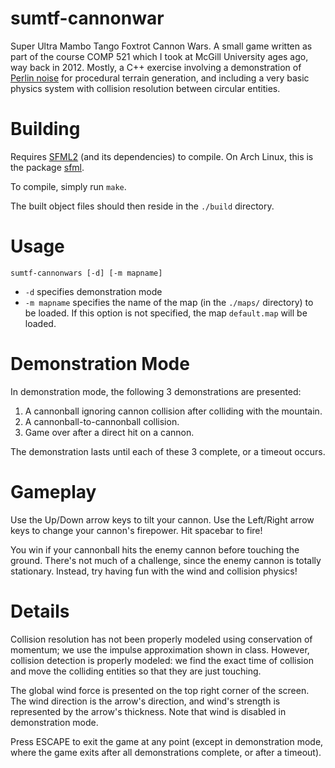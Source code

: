 # sumtf-cannonwar

Super Ultra Mambo Tango Foxtrot Cannon Wars. A small game written as
part of the course COMP 521 which I took at McGill University ages
ago, way back in 2012. Mostly, a C++ exercise involving a
demonstration of [Perlin
noise](https://en.wikipedia.org/wiki/Perlin_noise) for procedural
terrain generation, and including a very basic physics system with
collision resolution between circular entities.

# Building

Requires [SFML2](https://www.sfml-dev.org/) (and its dependencies) to
compile. On Arch Linux, this is the package
[sfml](https://www.archlinux.org/packages/community/x86_64/sfml/).

To compile, simply run `make`.

The built object files should then reside in the `./build` directory.

# Usage

~~~
sumtf-cannonwars [-d] [-m mapname]
~~~

* `-d` specifies demonstration mode
* `-m mapname` specifies the name of the map (in the `./maps/` directory) to be loaded. If this option is not specified, the map `default.map` will be loaded.

# Demonstration Mode
In demonstration mode, the following 3 demonstrations are presented:
1. A cannonball ignoring cannon collision after colliding with the mountain.
1. A cannonball-to-cannonball collision.
1. Game over after a direct hit on a cannon.

The demonstration lasts until each of these 3 complete, or a timeout occurs.

# Gameplay

Use the Up/Down arrow keys to tilt your cannon. Use the Left/Right
arrow keys to change your cannon's firepower. Hit spacebar to fire!

You win if your cannonball hits the enemy cannon before touching the
ground. There's not much of a challenge, since the enemy cannon is
totally stationary. Instead, try having fun with the wind and
collision physics!

# Details

Collision resolution has not been properly modeled using conservation
of momentum; we use the impulse approximation shown in class. However,
collision detection is properly modeled: we find the exact time of
collision and move the colliding entities so that they are just
touching.

The global wind force is presented on the top right corner of the
screen. The wind direction is the arrow's direction, and wind's
strength is represented by the arrow's thickness. Note that wind is
disabled in demonstration mode.

Press ESCAPE to exit the game at any point (except in demonstration
mode, where the game exits after all demonstrations complete, or after
a timeout).
